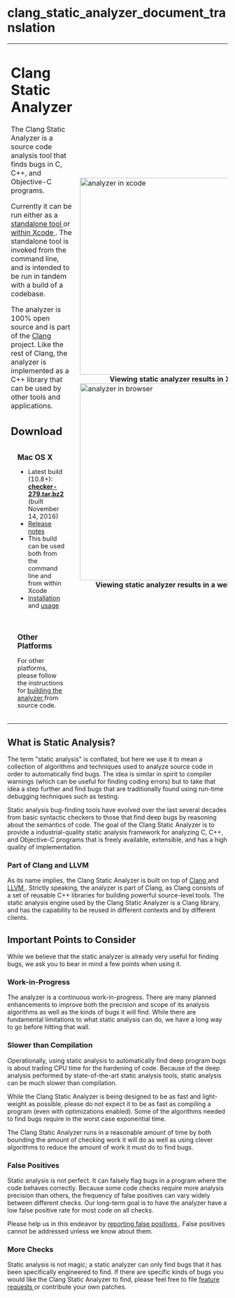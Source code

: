 # clang_static_analyzer_document_translation





<div id="content">
    <table style="margin-top:0px" width="100%" border="0" cellpadding="0px"
    cellspacing="0">
        <tbody>
            <tr>
                <td>
                    <h1>
                        Clang Static Analyzer
                    </h1>
                    <p>
                        The Clang Static Analyzer is a source code analysis tool that finds bugs
                        in C, C++, and Objective-C programs.
                    </p>
                    <p>
                        Currently it can be run either as a
                        <a href="scan-build.html">
                            standalone tool
                        </a>
                        or
                        <a href="xcode.html">
                            within Xcode
                        </a>
                        . The standalone tool is invoked from the command line, and is intended
                        to be run in tandem with a build of a codebase.
                    </p>
                    <p>
                        The analyzer is 100% open source and is part of the
                        <a href="http://clang.llvm.org">
                            Clang
                        </a>
                        project. Like the rest of Clang, the analyzer is implemented as a C++
                        library that can be used by other tools and applications.
                    </p>
                    <h2>
                        Download
                    </h2>
                    <div style="padding:0px; font-size: 90%">
                        <b class="spiffy">
                            <b class="spiffy1">
                                <b>
                                </b>
                            </b>
                            <b class="spiffy2">
                                <b>
                                </b>
                            </b>
                            <b class="spiffy3">
                            </b>
                            <b class="spiffy4">
                            </b>
                            <b class="spiffy5">
                            </b>
                        </b>
                        <div class="spiffyfg">
                            <div style="padding:15px">
                                <h3 style="margin:0px;padding:0px">
                                    Mac OS X
                                </h3>
                                <ul>
                                    <li>
                                        Latest build (10.8+):
                                        <br>
                                        <b>
                                            <a href="downloads/checker-279.tar.bz2">
                                                checker-279.tar.bz2
                                            </a>
                                        </b>
                                        (built November 14, 2016)
                                    </li>
                                    <li>
                                        <a href="/release_notes.html">
                                            Release notes
                                        </a>
                                    </li>
                                    <li>
                                        This build can be used both from the command line and from within Xcode
                                    </li>
                                    <li>
                                        <a href="/installation.html">
                                            Installation
                                        </a>
                                        and
                                        <a href="/scan-build.html">
                                            usage
                                        </a>
                                    </li>
                                </ul>
                            </div>
                        </div>
                        <b class="spiffy">
                            <b class="spiffy5">
                            </b>
                            <b class="spiffy4">
                            </b>
                            <b class="spiffy3">
                            </b>
                            <b class="spiffy2">
                                <b>
                                </b>
                            </b>
                            <b class="spiffy1">
                                <b>
                                </b>
                            </b>
                        </b>
                    </div>
                    <div style="padding:0; margin-top:10px; font-size: 90%">
                        <b class="spiffy">
                            <b class="spiffy1">
                                <b>
                                </b>
                            </b>
                            <b class="spiffy2">
                                <b>
                                </b>
                            </b>
                            <b class="spiffy3">
                            </b>
                            <b class="spiffy4">
                            </b>
                            <b class="spiffy5">
                            </b>
                        </b>
                        <div class="spiffyfg">
                            <div style="padding:15px">
                                <h3 style="margin:0px;padding:0px">
                                    Other Platforms
                                </h3>
                                <p>
                                    For other platforms, please follow the instructions for
                                    <a href="/installation#OtherPlatforms">
                                        building the analyzer
                                    </a>
                                    from source code.
                                </p>
                                <p>
                                </p>
                            </div>
                        </div>
                        <b class="spiffy">
                            <b class="spiffy5">
                            </b>
                            <b class="spiffy4">
                            </b>
                            <b class="spiffy3">
                            </b>
                            <b class="spiffy2">
                                <b>
                                </b>
                            </b>
                            <b class="spiffy1">
                                <b>
                                </b>
                            </b>
                        </b>
                    </div>
                </td>
                <td style="padding-left:10px">
                    <a href="http://clang-analyzer.llvm.org/images/analyzer_xcode.png">
                        <img src="http://clang-analyzer.llvm.org/images/analyzer_xcode.png" width="450" alt="analyzer in xcode">
                    </a>
                    <div style="text-align:center">
                        <b>
                            Viewing static analyzer results in Xcode
                        </b>
                    </div>
                    <a href="http://clang-analyzer.llvm.org/images/analyzer_html.png">
                        <img src="http://clang-analyzer.llvm.org/images/analyzer_html.png" width="450" alt="analyzer in browser">
                    </a>
                    <div style="text-align:center">
                        <b>
                            Viewing static analyzer results in a web browser
                        </b>
                    </div>
                </td>
            </tr>
        </tbody>
    </table>
    <h2 id="StaticAnalysis">
        What is Static Analysis?
    </h2>
    <p>
        The term "static analysis" is conflated, but here we use it to mean a
        collection of algorithms and techniques used to analyze source code in
        order to automatically find bugs. The idea is similar in spirit to compiler
        warnings (which can be useful for finding coding errors) but to take that
        idea a step further and find bugs that are traditionally found using run-time
        debugging techniques such as testing.
    </p>
    <p>
        Static analysis bug-finding tools have evolved over the last several decades
        from basic syntactic checkers to those that find deep bugs by reasoning
        about the semantics of code. The goal of the Clang Static Analyzer is to
        provide a industrial-quality static analysis framework for analyzing C,
        C++, and Objective-C programs that is freely available, extensible, and
        has a high quality of implementation.
    </p>
    <h3 id="Clang">
        Part of Clang and LLVM
    </h3>
    <p>
        As its name implies, the Clang Static Analyzer is built on top of
        <a href="http://clang.llvm.org">
            Clang
        </a>
        and
        <a href="http://llvm.org">
            LLVM
        </a>
        . Strictly speaking, the analyzer is part of Clang, as Clang consists
        of a set of reusable C++ libraries for building powerful source-level tools.
        The static analysis engine used by the Clang Static Analyzer is a Clang
        library, and has the capability to be reused in different contexts and
        by different clients.
    </p>
    <h2>
        Important Points to Consider
    </h2>
    <p>
        While we believe that the static analyzer is already very useful for finding
        bugs, we ask you to bear in mind a few points when using it.
    </p>
    <h3>
        Work-in-Progress
    </h3>
    <p>
        The analyzer is a continuous work-in-progress. There are many planned
        enhancements to improve both the precision and scope of its analysis algorithms
        as well as the kinds of bugs it will find. While there are fundamental
        limitations to what static analysis can do, we have a long way to go before
        hitting that wall.
    </p>
    <h3>
        Slower than Compilation
    </h3>
    <p>
        Operationally, using static analysis to automatically find deep program
        bugs is about trading CPU time for the hardening of code. Because of the
        deep analysis performed by state-of-the-art static analysis tools, static
        analysis can be much slower than compilation.
    </p>
    <p>
        While the Clang Static Analyzer is being designed to be as fast and light-weight
        as possible, please do not expect it to be as fast as compiling a program
        (even with optimizations enabled). Some of the algorithms needed to find
        bugs require in the worst case exponential time.
    </p>
    <p>
        The Clang Static Analyzer runs in a reasonable amount of time by both
        bounding the amount of checking work it will do as well as using clever
        algorithms to reduce the amount of work it must do to find bugs.
    </p>
    <h3>
        False Positives
    </h3>
    <p>
        Static analysis is not perfect. It can falsely flag bugs in a program
        where the code behaves correctly. Because some code checks require more
        analysis precision than others, the frequency of false positives can vary
        widely between different checks. Our long-term goal is to have the analyzer
        have a low false positive rate for most code on all checks.
    </p>
    <p>
        Please help us in this endeavor by
        <a href="filing_bugs.html">
            reporting false positives
        </a>
        . False positives cannot be addressed unless we know about them.
    </p>
    <h3>
        More Checks
    </h3>
    <p>
        Static analysis is not magic; a static analyzer can only find bugs that
        it has been specifically engineered to find. If there are specific kinds
        of bugs you would like the Clang Static Analyzer to find, please feel free
        to file
        <a href="filing_bugs.html">
            feature requests
        </a>
        or contribute your own patches.
    </p>
</div>
